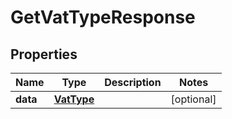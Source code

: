 

# GetVatTypeResponse


## Properties

| Name | Type | Description | Notes |
|------------ | ------------- | ------------- | -------------|
|**data** | [**VatType**](VatType.md) |  |  [optional] |



